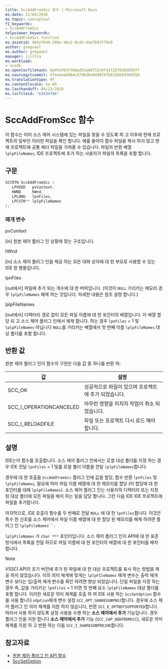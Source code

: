 ```yaml
---
title: SccAddFromScc 함수 | Microsoft Docs
ms.date: 11/04/2016
ms.topic: conceptual
f1_keywords:
- SccAddFromScc
helpviewer_keywords:
- SccAddFromScc function
ms.assetid: 902e764d-200e-46e1-8c42-4da7b037f9a0
author: gregvanl
ms.author: gregvanl
manager: jillfra
ms.workload:
- vssdk
ms.openlocfilehash: 8e9fe393f7b0ad52a8d713c0f41f25f03bb056ff
ms.sourcegitcommit: 47eeeeadd84c879636e9d48747b615de69384356
ms.translationtype: HT
ms.contentlocale: ko-KR
ms.lasthandoff: 04/23/2019
ms.locfileid: "63434766"
---
```

# <a name="sccaddfromscc-function"></a>SccAddFromScc 함수
이 함수는 이미 소스 제어 시스템에 있는 파일을 찾을 수 있도록 하 고 이후에 현재 프로젝트의 일부인 이러한 파일을 확인 합니다. 예를 들어이 함수 파일을 복사 하지 않고 현재 프로젝트에 공통 헤더 파일을 가져올 수 있습니다. 파일의 반환 배열 `lplpFileNames`, IDE 프로젝트에 추가 하는 사용자가 파일의 목록을 포함 합니다.

## <a name="syntax"></a>구문

```cpp
SCCRTN SccAddFromScc (
   LPVOID   pvContext,
   HWND     hWnd,
   LPLONG   lpnFiles,
   LPCSTR** lplpFileNames
);
```

### <a name="parameters"></a>매개 변수
 pvContext

[in] 원본 제어 플러그 인 상황에 맞는 구조입니다.

 hWnd

[in] 소스 제어 플러그 인을 제공 하는 모든 대화 상자에 대 한 부모로 사용할 수 있는 IDE 창 핸들입니다.

 lpnFiles

[out에서] 파일에 추가 되는 개수에 대 한 버퍼입니다. (이것이 `NULL` 가리키는 메모리 경우 `lplpFileNames` 해제 하는 것입니다. 자세한 내용은 참조 설명 합니다.)

 lplpFileNames

[out에서] 디렉터리 경로 없이 모든 파일 이름에 대 한 포인터의 배열입니다. 이 배열 할당 되 고 소스 제어 플러그 인에서 해제 합니다. 하는 경우 `lpnFiles` = 1 및 `lplpFileNames` 아닙니다 `NULL`를 가리키는 배열에서 첫 번째 이름 `lplpFileNames` 대상 폴더를 포함 합니다.

## <a name="return-value"></a>반환 값
 원본 제어 플러그 인이 함수의 구현은 다음 값 중 하나를 반환 하:

|값|설명|
|-----------|-----------------|
|SCC_OK|성공적으로 파일이 있으며 프로젝트에 추가 되었습니다.|
|SCC_I_OPERATIONCANCELED|아무런 영향을 미치지 작업이 취소 되었습니다.|
|SCC_I_RELOADFILE|파일 또는 프로젝트 다시 로드 해야 합니다.|

## <a name="remarks"></a>설명
 IDE는이 함수를 호출합니다. 소스 제어 플러그 인에서는 로컬 대상 폴더를 지정 하는 경우 IDE 전달 `lpnFiles` = 1 및를 로컬 폴더 이름을 전달 `lplpFileNames`합니다.

 경우에 대 한 호출을 `SccAddFromScc` 플러그 인에 값을 할당, 함수 반환 `lpnFiles` 및 `lplpFileNames`, 필요에 따라 파일 이름 배열에 대 한 메모리를 할당 (이 할당에 대 한 포인터를 대체 `lplpFileNames`). 소스 제어 플러그 인는 사용자의 디렉터리 또는 지정 된 대상 폴더에 모든 파일을 배치 하는 일을 담당 합니다. 그런 다음 IDE IDE 프로젝트에 파일을 추가합니다.

 마지막으로, IDE 호출이 함수를 두 번째로 전달 `NULL` 에 대 한 `lpnFiles`합니다. 이것은 특수 한 신호를 소스 제어에서 파일 이름 배열에 대 한 할당 된 메모리를 해제 하려면 플러그 인 `lplpFileNames``.`

 `lplpFileNames` 가 `char ***` 포인터입니다. 소스 제어 플러그 인이 API에 대 한 표준 방식에서 목록을 전달 하므로 파일 이름에 대 한 포인터의 배열에 대 한 포인터를 배치 합니다.

> [!NOTE]
> VSSCI API의 초기 버전에 추가 된 파일에 대 한 대상 프로젝트를 표시 하는 방법을 제공 하지 않았습니다. 이의 의미 체계에 맞게는 `lplpFIleNames` 매개 변수는 출력 매개 변수 보다는 입/출력 매개 변수를 확인 하려면 향상 되었습니다. 단일 파일을 지정 하는 경우 즉, 값을 가리키는 `lpnFiles` = 1 이면 첫 번째 요소 `lplpFileNames` 대상 폴더를 포함 합니다. 이러한 새로운 의미 체계를 호출 하 여 IDE 사용 하는 `SccSetOption` 함수를 사용 합니다 `nOption`매개 변수 설정 `SCC_OPT_SHARESUBPROJ`합니다. 경우에 소스 제어 플러그 인 의미 체계를 지원 하지 않습니다, 반환 `SCC_E_OPTNOTSUPPORTED`합니다. 따라서 사용 하지 않도록 설정 사용을 수행 하는 **소스 제어에서 추가** 기능입니다. 경우 플러그 인을 지원 합니다 **소스 제어에서 추가** 기능 (`SCC_CAP_ADDFROMSCC`), 새로운 의미 체계를 지원 하 고 반환 하는 다음 `SCC_I_SHARESUBPROJOK`합니다.

## <a name="see-also"></a>참고자료
- [원본 제어 플러그 인 API 함수](../extensibility/source-control-plug-in-api-functions.md)
- [SccSetOption](../extensibility/sccsetoption-function.md)